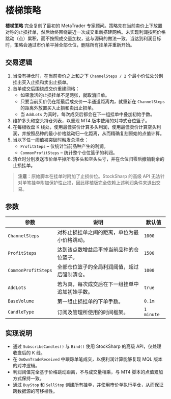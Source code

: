 # 楼梯策略

**楼梯策略** 完全复刻了最初的 MetaTrader 专家顾问。策略先在当前卖价上下放置对称的止损挂单，然后始终围绕最近一次成交重新搭建网格。未实现利润按照价格跳动（点）累积，而不按照成交量加权，这与源码的做法一致。当达到利润目标时，策略会通过市价单平掉全部仓位，删除所有挂单并重新开始。

## 交易逻辑

1. 当没有持仓时，在当前卖价之上和之下 `ChannelSteps / 2` 个最小价位处分别挂出买入止损和卖出止损单。
2. 首单成交后围绕成交价重建网格：
   - 如果激活的止损挂单不足两张，就取消旧单。
   - 只要当前买价仍在距最后成交价一半通道距离内，就重新在 `ChannelSteps` 的距离外放置买入止损和卖出止损单。
   - 当 `AddLots` 为真时，每次成交后都会在下一组挂单中叠加初始手数。
3. 维护多头和空头持仓列表，以重现 MT4 版本使用的对冲式仓位篮子。
4. 在每根收盘 K 线处，使用最佳买价计算多头利润，使用最佳卖价计算空头利润，并按照品种的最小价格跳动归一化距离，从而精确复刻原始的点值计算。
5. 当以下任一阈值被突破时触发总清仓：
   - `ProfitSteps` – 仅统计当前品种产生的利润。
   - `CommonProfitSteps` – 统计整个仓位篮子的利润。
6. 清仓时分别发送市价单平掉所有多头和空头头寸，并在仓位归零后撤销剩余的止损挂单。

> **注意**：原始脚本在挂单时附加了止损价位。StockSharp 的高级 API 无法针对单笔挂单附加保护性止损，因此移植版完全依赖上述利润条件来退出交易。

## 参数

| 参数 | 说明 | 默认值 |
|------|------|--------|
| `ChannelSteps` | 对称止损挂单之间的距离，单位为最小价格跳动。 | `1000` |
| `ProfitSteps` | 达到该点数增益后平掉当前品种的仓位篮子。 | `1500` |
| `CommonProfitSteps` | 全部仓位篮子的全局利润阈值，超过后强制清仓。 | `1000` |
| `AddLots` | 若为真，每次成交后在下一组挂单中追加初始手数。 | `true` |
| `BaseVolume` | 第一组止损挂单的下单手数。 | `0.1m` |
| `CandleType` | 订阅及管理所使用的时间框架。 | `1 minute` |

## 实现说明

- 通过 `SubscribeCandles()` 与 `Bind()` 使用 StockSharp 的高级 API，仅处理收盘后的 K 线。
- 在 `OnOwnTradeReceived` 中跟踪单笔成交，以便利润计算能够复现 MQL 版本的对冲逻辑。
- 利润阈值完全基于价格跳动距离，不与成交量相乘，与 MT4 脚本的点值累加方式保持一致。
- 通过 `BuyStop` 和 `SellStop` 创建所有挂单，并使用市价单执行平仓，从而保证跨数据源的可移植性。

